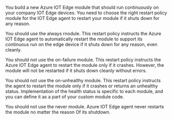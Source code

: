 You build a new Azure IOT Edge module that should run continuously on your company IOT Edge devices. You need to choose the right restart policy module for the IOT Edge agent to restart your module if it shuts 
down for any reason. 


You should use the always rnodule. This restart policy instructs the Azure IOT Edge agent to automatically restart the module to support its continuous run on the edge device if it shuts down for any reason, even 
cleanly. 

You should not use the on-failure module. This restart policy instructs the Azure IOT Edge agent to restart the module only if it crashes. However, the module will not be restarted if it shuts down cleanly without 
errors. 

You should not use the on-unhealthy module. This restart policy instructs the agent to restart the module only if it crashes or returns an unhealthy status. Implementation of the health status is specific to each 
module, and you can define it as a part of your custom module code. 

You should not use the never module. Azure IOT Edge agent never restarts the module no matter the reason Of its shutdown. 
